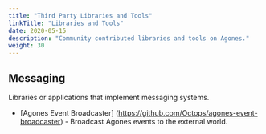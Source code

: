 ```yaml
---
title: "Third Party Libraries and Tools"
linkTitle: "Libraries and Tools"
date: 2020-05-15
description: "Community contributed libraries and tools on Agones."
weight: 30
---
```


## Messaging

Libraries or applications that implement messaging systems.

- [Agones Event Broadcaster]
    (https://github.com/Octops/agones-event-broadcaster) - Broadcast Agones events to the external world.